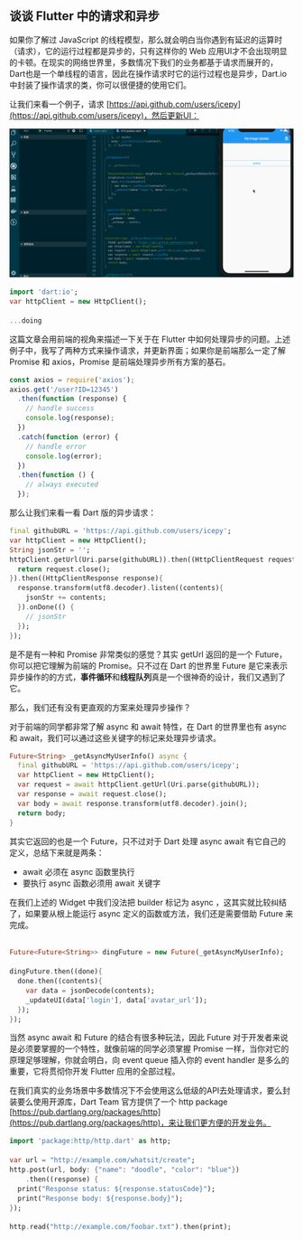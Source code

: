 ## 谈谈 Flutter 中的请求和异步

如果你了解过 JavaScript 的线程模型，那么就会明白当你遇到有延迟的运算时（请求），它的运行过程都是异步的，只有这样你的 Web 应用UI才不会出现明显的卡顿。在现实的网络世界里，多数情况下我们的业务都基于请求而展开的，Dart也是一个单线程的语言，因此在操作请求时它的运行过程也是异步，Dart.io 中封装了操作请求的类，你可以很便捷的使用它们。

让我们来看一个例子，请求 [https://api.github.com/users/icepy](https://api.github.com/users/icepy)，然后更新UI：

![](../images/flutter-18.gif)

```dart
import 'dart:io';
var httpClient = new HttpClient();

...doing
```

这篇文章会用前端的视角来描述一下关于在 Flutter 中如何处理异步的问题。上述例子中，我写了两种方式来操作请求，并更新界面；如果你是前端那么一定了解 Promise 和 axios，Promise 是前端处理异步所有方案的基石。

```javascript
const axios = require('axios');
axios.get('/user?ID=12345')
  .then(function (response) {
    // handle success
    console.log(response);
  })
  .catch(function (error) {
    // handle error
    console.log(error);
  })
  .then(function () {
    // always executed
  });
```

那么让我们来看一看 Dart 版的异步请求：

```dart
final githubURL = 'https://api.github.com/users/icepy';
var httpClient = new HttpClient();
String jsonStr = '';
httpClient.getUrl(Uri.parse(githubURL)).then((HttpClientRequest request){
  return request.close();
}).then((HttpClientResponse response){
  response.transform(utf8.decoder).listen((contents){
    jsonStr += contents;
  }).onDone(() {
    // jsonStr
  });
});
```

是不是有一种和 Promise 非常类似的感觉？其实 getUrl 返回的是一个 Future<HttpClientRequest>，你可以把它理解为前端的 Promise。只不过在 Dart 的世界里 Future 是它来表示异步操作的的方式，**事件循环**和**线程队列**真是一个很神奇的设计，我们又遇到了它。

那么，我们还有没有更直观的方案来处理异步操作？

对于前端的同学都非常了解 async 和 await 特性，在 Dart 的世界里也有 async 和 await，我们可以通过这些关键字的标记来处理异步请求。

```dart
Future<String> _getAsyncMyUserInfo() async {
  final githubURL = 'https://api.github.com/users/icepy';
  var httpClient = new HttpClient();
  var request = await httpClient.getUrl(Uri.parse(githubURL));
  var response = await request.close();
  var body = await response.transform(utf8.decoder).join();
  return body;
}
```

其实它返回的也是一个 Future，只不过对于 Dart 处理 async await 有它自己的定义，总结下来就是两条：

- await 必须在 async 函数里执行
- 要执行 async 函数必须用 await 关键字

在我们上述的 Widget 中我们没法把 builder 标记为 async ，这其实就比较纠结了，如果要从根上能运行 async 定义的函数或方法，我们还是需要借助 Future 来完成。

```dart

Future<Future<String>> dingFuture = new Future(_getAsyncMyUserInfo);

dingFuture.then((done){
  done.then((contents){
    var data = jsonDecode(contents);
    _updateUI(data['login'], data['avatar_url']);
  });
});
```

当然 async await 和 Future 的结合有很多种玩法，因此 Future 对于开发者来说是必须要掌握的一个特性，就像前端的同学必须掌握 Promise 一样，当你对它的原理足够理解，你就会明白，向 event queue 插入你的 event handler 是多么的重要，它将贯彻你开发 Flutter 应用的全部过程。

在我们真实的业务场景中多数情况下不会使用这么低级的API去处理请求，要么封装要么使用开源库，Dart Team 官方提供了一个 http package [https://pub.dartlang.org/packages/http](https://pub.dartlang.org/packages/http)，来让我们更方便的开发业务。

```dart
import 'package:http/http.dart' as http;

var url = "http://example.com/whatsit/create";
http.post(url, body: {"name": "doodle", "color": "blue"})
    .then((response) {
  print("Response status: ${response.statusCode}");
  print("Response body: ${response.body}");
});

http.read("http://example.com/foobar.txt").then(print);
```